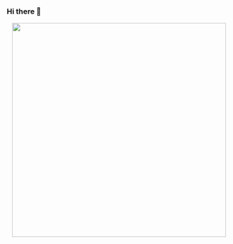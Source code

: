 ### Hi there 👋
<div id="header" align="center">
 <img  src="https://giphy.com/gifs/scaler-official-cat-cats-coding-k0ijJhqrUP4T2EvmJ1" width="480" />
</div>





